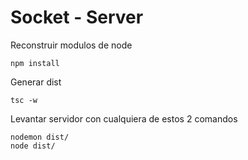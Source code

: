 # Socket - Server


Reconstruir modulos de node
```
npm install
```

Generar dist
```
tsc -w
```

Levantar servidor con cualquiera de estos 2 comandos
```
nodemon dist/
node dist/
```


